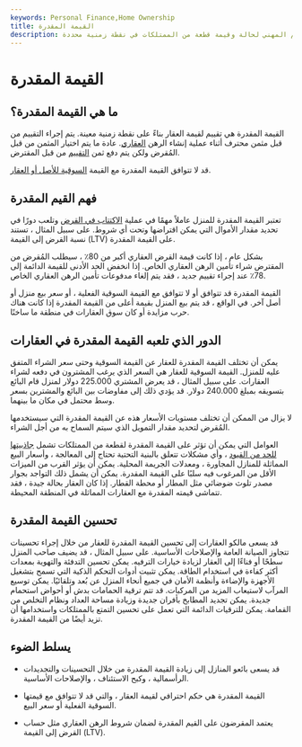 ```yaml
---
keywords: Personal Finance,Home Ownership
title: القيمة المقدرة
description: القيمة المقدرة هي التقييم المهني لحالة وقيمة قطعة من الممتلكات في نقطة زمنية محددة.
---
```


# القيمة المقدرة
## ما هي القيمة المقدرة؟

القيمة المقدرة هي تقييم لقيمة العقار بناءً على نقطة زمنية معينة. يتم إجراء التقييم من قبل مثمن محترف أثناء عملية إنشاء الرهن [العقاري](/origination). عادة ما يتم اختيار المثمن من قبل المُقرض ولكن يتم دفع ثمن [التقييم](/appraisal) من قبل المقترض.

قد لا تتوافق القيمة المقدرة مع القيمة [السوقية للأصل أو العقار](/marketvalue).

## فهم القيم المقدرة

تعتبر القيمة المقدرة للمنزل عاملاً مهمًا في عملية [الاكتتاب في القرض](/underwriting) وتلعب دورًا في تحديد مقدار الأموال التي يمكن اقتراضها وتحت أي شروط. على سبيل المثال ، تستند نسبة القرض إلى القيمة (LTV) على القيمة المقدرة.

بشكل عام ، إذا كانت قيمة القرض العقاري أكبر من 80٪ ، سيطلب المُقرض من المقترض شراء تأمين الرهن العقاري الخاص. إذا انخفض الحد الأدنى للقيمة الدائمة إلى 78٪ عند إجراء تقييم جديد ، فقد يتم إلغاء مدفوعات تأمين الرهن العقاري الخاص.

القيمة المقدرة قد تتوافق أو لا تتوافق مع القيمة السوقية الفعلية ، أو سعر بيع منزل أو أصل آخر. في الواقع ، قد يتم بيع المنزل بقيمة أعلى من القيمة المقدرة إذا كانت هناك حرب مزايدة أو كان سوق العقارات في منطقة ما ساخنًا.

## الدور الذي تلعبه القيمة المقدرة في العقارات

يمكن أن تختلف القيمة المقدرة للعقار عن القيمة السوقية وحتى سعر الشراء المتفق عليه للمنزل. القيمة السوقية للعقار هي السعر الذي يرغب المشترون في دفعه لشراء العقارات. على سبيل المثال ، قد يعرض المشتري 225.000 دولار لمنزل قام البائع بتسويقه بمبلغ 240.000 دولار. قد يؤدي ذلك إلى مفاوضات بين البائع والمشترين بسعر وسط محتمل في مكان ما بينهما.

لا يزال من الممكن أن تختلف مستويات الأسعار هذه عن القيمة المقدرة التي سيستخدمها المُقرض لتحديد مقدار التمويل الذي سيتم السماح به من أجل الشراء.

العوامل التي يمكن أن تؤثر على القيمة المقدرة لقطعة من الممتلكات تشمل [جاذبيتها للحد من القيود](/curb-appeal) ، وأي مشكلات تتعلق بالبنية التحتية تحتاج إلى المعالجة ، وأسعار البيع المماثلة للمنازل المجاورة ، ومعدلات الجريمة المحلية. يمكن أن يؤثر القرب من الميزات الأقل من المرغوب فيه سلبًا على القيمة المقدرة. يمكن أن يشمل ذلك التواجد بجوار مصدر تلوث ضوضائي مثل المطار أو محطة القطار. إذا كان العقار بحالة جيدة ، فقد تتماشى قيمته المقدرة مع العقارات المماثلة في المنطقة المحيطة.

## تحسين القيمة المقدرة

قد يسعى مالكو العقارات إلى تحسين القيمة المقدرة للعقار من خلال إجراء تحسينات تتجاوز الصيانة العامة والإصلاحات الأساسية. على سبيل المثال ، قد يضيف صاحب المنزل سطحًا أو فناءًا إلى العقار لزيادة خيارات الترفيه. يمكن تحسين التدفئة والتهوية بمعدات أكثر كفاءة في استخدام الطاقة. يمكن تثبيت أدوات التحكم الذكية التي تسمح بتشغيل الأجهزة والإضاءة وأنظمة الأمان في جميع أنحاء المنزل عن بُعد وتلقائيًا. يمكن توسيع المرآب لاستيعاب المزيد من المركبات. قد تتم ترقية الحمامات بدش أو أحواض استحمام جديدة. يمكن تجديد المطابخ بأفران جديدة وزيادة مساحة العداد ونظام التخلص من القمامة. يمكن للترقيات الدائمة التي تعمل على تحسين التمتع بالممتلكات واستخدامها أن تزيد أيضًا من القيمة المقدرة.

## يسلط الضوء

- قد يسعى بائعو المنازل إلى زيادة القيمة المقدرة من خلال التحسينات والتجديدات الرأسمالية ، وكبح الاستئناف ، والإصلاحات الأساسية.

- القيمة المقدرة هي حكم احترافي لقيمة العقار ، والتي قد لا تتوافق مع قيمتها السوقية الفعلية أو سعر البيع.

- يعتمد المقرضون على القيم المقدرة لضمان شروط الرهن العقاري مثل حساب القرض إلى القيمة (LTV).

